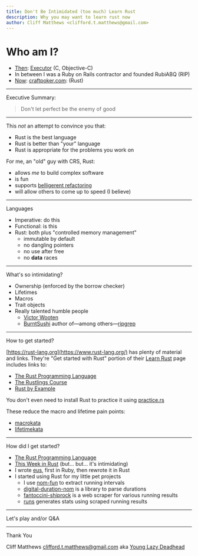 ```yaml
---
title: Don't Be Intimidated (too much) Learn Rust
description: Why you may want to learn rust now
author: Cliff Matthews <clifford.t.matthews@gmail.com>
---
```

# Who am I?

* [Then](https://www.youtube.com/watch?v=ZQvEkVbisr0): [Executor](https://archive.org/details/executor) (C, Objective-C)
* In between I was a Ruby on Rails contractor and founded RubiABQ (RIP)
* [Now](https://www.youtube.com/watch?v=bXeDRbJP_QE): [craftpoker.com](https://craftpoker.com): (Rust)
---
Executive Summary:
> Don't let perfect be the enemy of good
---
This _not_ an attempt to convince you that:
* Rust is the best language
* Rust is better than "your" language
*  Rust is appropriate for the problems you work on

For me, an "old" guy with CRS, Rust:
* allows _me_ to build complex software
* is fun
* supports [belligerent refactoring](https://this-week-in-rust.org/blog/2020/06/02/this-week-in-rust-341/#quote-of-the-week)
* will allow others to come up to speed (I believe)
---
Languages
* Imperative: do this
* Functional: is this
* Rust: both plus "controlled memory management"
  * immutable by default
  * no dangling pointers
  * no use after free
  * no **data** races
---
What's so intimidating?
  * Ownership (enforced by the borrow checker)
  * Lifetimes
  * Macros
  * Trait objects
  * Really talented humble people
    * [Victor Wooten](https://www.youtube.com/watch?v=zjkFJkbm3vA)
    * [BurntSushi](https://blog.burntsushi.net/) author of&mdash;among others&mdash;[ripgrep](https://github.com/BurntSushi)
---
How to get started?

[https://rust-lang.org](https://www.rust-lang.org/) has plenty of material and links.
They're "Get started with Rust" portion of their [Learn Rust](https://www.rust-lang.org/learn) page includes links to:
* [The Rust Programming Language](https://doc.rust-lang.org/book/)
* [The Rustlings Course](https://github.com/rust-lang/rustlings/)
* [Rust by Example](https://doc.rust-lang.org/rust-by-example/)

You don't even need to install Rust to practice it using [practice.rs](https://practice.rs)

These reduce the macro and lifetime pain points:
* [macrokata](https://github.com/tfpk/macrokata)
* [lifetimekata](https://github.com/tfpk/lifetimekata)
---
How did I get started?

* [The Rust Programming Language](https://doc.rust-lang.org/book/)
* [This Week in Rust](https://this-week-in-rust.org/) (but&hellip; but&hellip; it's intimidating)
* I wrote [eus](https://github.com/ctm/eus), first in Ruby, then rewrote it in Rust
* I started using Rust for my little pet projects
  * I use [nom-fun](https://github.com/ctm/nom_fun) to extract running intervals
  * [digital-duration-nom](https://github.com/ctm/digital-duration-nom/blob/master/src/duration.rs) is a library to parse durations
  * [fantoccini-shiprock](https://github.com/ctm/fantoccini-shiprock) is a web scraper for various running results
  * [runs](https://github.com/ctm/runs) generates stats using scraped running results
___
Let's play and/or Q&A
___
Thank You

Cliff Matthews <clifford.t.matthews@gmail.com>
aka [Young Lazy Deadhead](https://ctm.github.io/docs/yld/life/too-public.html)
